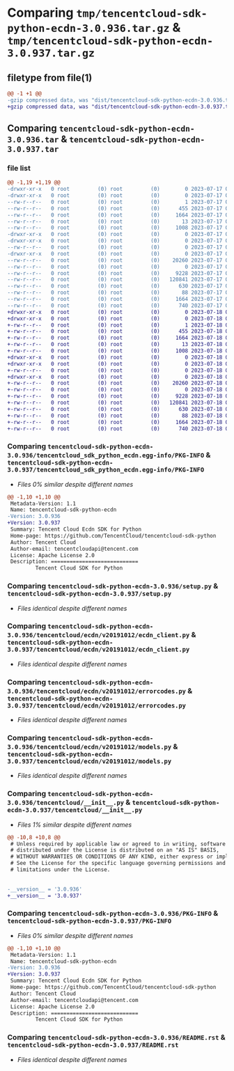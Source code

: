 # Comparing `tmp/tencentcloud-sdk-python-ecdn-3.0.936.tar.gz` & `tmp/tencentcloud-sdk-python-ecdn-3.0.937.tar.gz`

## filetype from file(1)

```diff
@@ -1 +1 @@
-gzip compressed data, was "dist/tencentcloud-sdk-python-ecdn-3.0.936.tar", last modified: Mon Jul 17 00:24:17 2023, max compression
+gzip compressed data, was "dist/tencentcloud-sdk-python-ecdn-3.0.937.tar", last modified: Tue Jul 18 00:23:18 2023, max compression
```

## Comparing `tencentcloud-sdk-python-ecdn-3.0.936.tar` & `tencentcloud-sdk-python-ecdn-3.0.937.tar`

### file list

```diff
@@ -1,19 +1,19 @@
-drwxr-xr-x   0 root         (0) root         (0)        0 2023-07-17 00:24:17.000000 tencentcloud-sdk-python-ecdn-3.0.936/
-drwxr-xr-x   0 root         (0) root         (0)        0 2023-07-17 00:24:17.000000 tencentcloud-sdk-python-ecdn-3.0.936/tencentcloud_sdk_python_ecdn.egg-info/
--rw-r--r--   0 root         (0) root         (0)        1 2023-07-17 00:24:17.000000 tencentcloud-sdk-python-ecdn-3.0.936/tencentcloud_sdk_python_ecdn.egg-info/dependency_links.txt
--rw-r--r--   0 root         (0) root         (0)      455 2023-07-17 00:24:17.000000 tencentcloud-sdk-python-ecdn-3.0.936/tencentcloud_sdk_python_ecdn.egg-info/SOURCES.txt
--rw-r--r--   0 root         (0) root         (0)     1664 2023-07-17 00:24:17.000000 tencentcloud-sdk-python-ecdn-3.0.936/tencentcloud_sdk_python_ecdn.egg-info/PKG-INFO
--rw-r--r--   0 root         (0) root         (0)       13 2023-07-17 00:24:17.000000 tencentcloud-sdk-python-ecdn-3.0.936/tencentcloud_sdk_python_ecdn.egg-info/top_level.txt
--rw-r--r--   0 root         (0) root         (0)     1008 2023-07-17 00:24:17.000000 tencentcloud-sdk-python-ecdn-3.0.936/setup.py
-drwxr-xr-x   0 root         (0) root         (0)        0 2023-07-17 00:24:17.000000 tencentcloud-sdk-python-ecdn-3.0.936/tencentcloud/
-drwxr-xr-x   0 root         (0) root         (0)        0 2023-07-17 00:24:17.000000 tencentcloud-sdk-python-ecdn-3.0.936/tencentcloud/ecdn/
--rw-r--r--   0 root         (0) root         (0)        0 2023-07-17 00:24:17.000000 tencentcloud-sdk-python-ecdn-3.0.936/tencentcloud/ecdn/__init__.py
-drwxr-xr-x   0 root         (0) root         (0)        0 2023-07-17 00:24:17.000000 tencentcloud-sdk-python-ecdn-3.0.936/tencentcloud/ecdn/v20191012/
--rw-r--r--   0 root         (0) root         (0)    20260 2023-07-17 00:24:17.000000 tencentcloud-sdk-python-ecdn-3.0.936/tencentcloud/ecdn/v20191012/ecdn_client.py
--rw-r--r--   0 root         (0) root         (0)        0 2023-07-17 00:24:17.000000 tencentcloud-sdk-python-ecdn-3.0.936/tencentcloud/ecdn/v20191012/__init__.py
--rw-r--r--   0 root         (0) root         (0)     9228 2023-07-17 00:24:17.000000 tencentcloud-sdk-python-ecdn-3.0.936/tencentcloud/ecdn/v20191012/errorcodes.py
--rw-r--r--   0 root         (0) root         (0)   120841 2023-07-17 00:24:17.000000 tencentcloud-sdk-python-ecdn-3.0.936/tencentcloud/ecdn/v20191012/models.py
--rw-r--r--   0 root         (0) root         (0)      630 2023-07-17 00:24:17.000000 tencentcloud-sdk-python-ecdn-3.0.936/tencentcloud/__init__.py
--rw-r--r--   0 root         (0) root         (0)       88 2023-07-17 00:24:17.000000 tencentcloud-sdk-python-ecdn-3.0.936/setup.cfg
--rw-r--r--   0 root         (0) root         (0)     1664 2023-07-17 00:24:17.000000 tencentcloud-sdk-python-ecdn-3.0.936/PKG-INFO
--rw-r--r--   0 root         (0) root         (0)      740 2023-07-17 00:24:17.000000 tencentcloud-sdk-python-ecdn-3.0.936/README.rst
+drwxr-xr-x   0 root         (0) root         (0)        0 2023-07-18 00:23:18.000000 tencentcloud-sdk-python-ecdn-3.0.937/
+drwxr-xr-x   0 root         (0) root         (0)        0 2023-07-18 00:23:18.000000 tencentcloud-sdk-python-ecdn-3.0.937/tencentcloud_sdk_python_ecdn.egg-info/
+-rw-r--r--   0 root         (0) root         (0)        1 2023-07-18 00:23:18.000000 tencentcloud-sdk-python-ecdn-3.0.937/tencentcloud_sdk_python_ecdn.egg-info/dependency_links.txt
+-rw-r--r--   0 root         (0) root         (0)      455 2023-07-18 00:23:18.000000 tencentcloud-sdk-python-ecdn-3.0.937/tencentcloud_sdk_python_ecdn.egg-info/SOURCES.txt
+-rw-r--r--   0 root         (0) root         (0)     1664 2023-07-18 00:23:18.000000 tencentcloud-sdk-python-ecdn-3.0.937/tencentcloud_sdk_python_ecdn.egg-info/PKG-INFO
+-rw-r--r--   0 root         (0) root         (0)       13 2023-07-18 00:23:18.000000 tencentcloud-sdk-python-ecdn-3.0.937/tencentcloud_sdk_python_ecdn.egg-info/top_level.txt
+-rw-r--r--   0 root         (0) root         (0)     1008 2023-07-18 00:23:18.000000 tencentcloud-sdk-python-ecdn-3.0.937/setup.py
+drwxr-xr-x   0 root         (0) root         (0)        0 2023-07-18 00:23:18.000000 tencentcloud-sdk-python-ecdn-3.0.937/tencentcloud/
+drwxr-xr-x   0 root         (0) root         (0)        0 2023-07-18 00:23:18.000000 tencentcloud-sdk-python-ecdn-3.0.937/tencentcloud/ecdn/
+-rw-r--r--   0 root         (0) root         (0)        0 2023-07-18 00:23:18.000000 tencentcloud-sdk-python-ecdn-3.0.937/tencentcloud/ecdn/__init__.py
+drwxr-xr-x   0 root         (0) root         (0)        0 2023-07-18 00:23:18.000000 tencentcloud-sdk-python-ecdn-3.0.937/tencentcloud/ecdn/v20191012/
+-rw-r--r--   0 root         (0) root         (0)    20260 2023-07-18 00:23:18.000000 tencentcloud-sdk-python-ecdn-3.0.937/tencentcloud/ecdn/v20191012/ecdn_client.py
+-rw-r--r--   0 root         (0) root         (0)        0 2023-07-18 00:23:18.000000 tencentcloud-sdk-python-ecdn-3.0.937/tencentcloud/ecdn/v20191012/__init__.py
+-rw-r--r--   0 root         (0) root         (0)     9228 2023-07-18 00:23:18.000000 tencentcloud-sdk-python-ecdn-3.0.937/tencentcloud/ecdn/v20191012/errorcodes.py
+-rw-r--r--   0 root         (0) root         (0)   120841 2023-07-18 00:23:18.000000 tencentcloud-sdk-python-ecdn-3.0.937/tencentcloud/ecdn/v20191012/models.py
+-rw-r--r--   0 root         (0) root         (0)      630 2023-07-18 00:23:18.000000 tencentcloud-sdk-python-ecdn-3.0.937/tencentcloud/__init__.py
+-rw-r--r--   0 root         (0) root         (0)       88 2023-07-18 00:23:18.000000 tencentcloud-sdk-python-ecdn-3.0.937/setup.cfg
+-rw-r--r--   0 root         (0) root         (0)     1664 2023-07-18 00:23:18.000000 tencentcloud-sdk-python-ecdn-3.0.937/PKG-INFO
+-rw-r--r--   0 root         (0) root         (0)      740 2023-07-18 00:23:18.000000 tencentcloud-sdk-python-ecdn-3.0.937/README.rst
```

### Comparing `tencentcloud-sdk-python-ecdn-3.0.936/tencentcloud_sdk_python_ecdn.egg-info/PKG-INFO` & `tencentcloud-sdk-python-ecdn-3.0.937/tencentcloud_sdk_python_ecdn.egg-info/PKG-INFO`

 * *Files 0% similar despite different names*

```diff
@@ -1,10 +1,10 @@
 Metadata-Version: 1.1
 Name: tencentcloud-sdk-python-ecdn
-Version: 3.0.936
+Version: 3.0.937
 Summary: Tencent Cloud Ecdn SDK for Python
 Home-page: https://github.com/TencentCloud/tencentcloud-sdk-python
 Author: Tencent Cloud
 Author-email: tencentcloudapi@tencent.com
 License: Apache License 2.0
 Description: ============================
         Tencent Cloud SDK for Python
```

### Comparing `tencentcloud-sdk-python-ecdn-3.0.936/setup.py` & `tencentcloud-sdk-python-ecdn-3.0.937/setup.py`

 * *Files identical despite different names*

### Comparing `tencentcloud-sdk-python-ecdn-3.0.936/tencentcloud/ecdn/v20191012/ecdn_client.py` & `tencentcloud-sdk-python-ecdn-3.0.937/tencentcloud/ecdn/v20191012/ecdn_client.py`

 * *Files identical despite different names*

### Comparing `tencentcloud-sdk-python-ecdn-3.0.936/tencentcloud/ecdn/v20191012/errorcodes.py` & `tencentcloud-sdk-python-ecdn-3.0.937/tencentcloud/ecdn/v20191012/errorcodes.py`

 * *Files identical despite different names*

### Comparing `tencentcloud-sdk-python-ecdn-3.0.936/tencentcloud/ecdn/v20191012/models.py` & `tencentcloud-sdk-python-ecdn-3.0.937/tencentcloud/ecdn/v20191012/models.py`

 * *Files identical despite different names*

### Comparing `tencentcloud-sdk-python-ecdn-3.0.936/tencentcloud/__init__.py` & `tencentcloud-sdk-python-ecdn-3.0.937/tencentcloud/__init__.py`

 * *Files 1% similar despite different names*

```diff
@@ -10,8 +10,8 @@
 # Unless required by applicable law or agreed to in writing, software
 # distributed under the License is distributed on an "AS IS" BASIS,
 # WITHOUT WARRANTIES OR CONDITIONS OF ANY KIND, either express or implied.
 # See the License for the specific language governing permissions and
 # limitations under the License.
 
 
-__version__ = '3.0.936'
+__version__ = '3.0.937'
```

### Comparing `tencentcloud-sdk-python-ecdn-3.0.936/PKG-INFO` & `tencentcloud-sdk-python-ecdn-3.0.937/PKG-INFO`

 * *Files 0% similar despite different names*

```diff
@@ -1,10 +1,10 @@
 Metadata-Version: 1.1
 Name: tencentcloud-sdk-python-ecdn
-Version: 3.0.936
+Version: 3.0.937
 Summary: Tencent Cloud Ecdn SDK for Python
 Home-page: https://github.com/TencentCloud/tencentcloud-sdk-python
 Author: Tencent Cloud
 Author-email: tencentcloudapi@tencent.com
 License: Apache License 2.0
 Description: ============================
         Tencent Cloud SDK for Python
```

### Comparing `tencentcloud-sdk-python-ecdn-3.0.936/README.rst` & `tencentcloud-sdk-python-ecdn-3.0.937/README.rst`

 * *Files identical despite different names*

